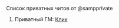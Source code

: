 Список приватных читов от @sampprivate
<ol>
  <li>Приватный ГМ: <a href="https://drive.google.com/file/d/1kDyTMkAcEMYej6WjwTZTSgjFwSM-o78h/view?usp=sharing">Клик</a>
</ol>
